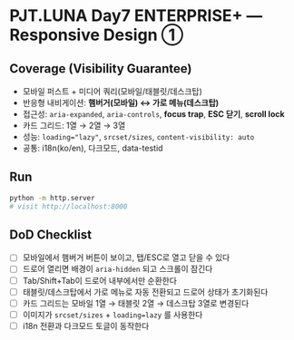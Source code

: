 # PJT.LUNA Day7 ENTERPRISE+ — Responsive Design ①

## Coverage (Visibility Guarantee)
- 모바일 퍼스트 + 미디어 쿼리(모바일/태블릿/데스크탑)
- 반응형 내비게이션: **햄버거(모바일) ↔ 가로 메뉴(데스크탑)**
- 접근성: `aria-expanded`, `aria-controls`, **focus trap**, **ESC 닫기**, **scroll lock**
- 카드 그리드: 1열 → 2열 → 3열
- 성능: `loading="lazy"`, `srcset/sizes`, `content-visibility: auto`
- 공통: i18n(ko/en), 다크모드, data-testid

## Run
```bash
python -m http.server
# visit http://localhost:8000
```

## DoD Checklist
- [ ] 모바일에서 햄버거 버튼이 보이고, 탭/ESC로 열고 닫을 수 있다
- [ ] 드로어 열리면 배경이 `aria-hidden` 되고 스크롤이 잠긴다
- [ ] Tab/Shift+Tab이 드로어 내부에서만 순환한다
- [ ] 태블릿/데스크탑에서 가로 메뉴로 자동 전환되고 드로어 상태가 초기화된다
- [ ] 카드 그리드는 모바일 1열 → 태블릿 2열 → 데스크탑 3열로 변경된다
- [ ] 이미지가 `srcset/sizes` + `loading=lazy` 를 사용한다
- [ ] i18n 전환과 다크모드 토글이 동작한다
